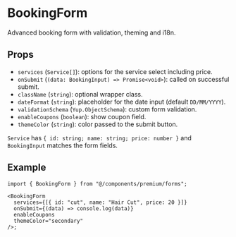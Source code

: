 # BookingForm

Advanced booking form with validation, theming and i18n.

## Props

- `services` (`Service[]`): options for the service select including price.
- `onSubmit` (`(data: BookingInput) => Promise<void>`): called on successful submit.
- `className` (`string`): optional wrapper class.
- `dateFormat` (`string`): placeholder for the date input (default `DD/MM/YYYY`).
- `validationSchema` (`Yup.ObjectSchema`): custom form validation.
- `enableCoupons` (`boolean`): show coupon field.
- `themeColor` (`string`): color passed to the submit button.

`Service` has `{ id: string; name: string; price: number }` and `BookingInput` matches the form fields.

## Example

```tsx
import { BookingForm } from "@/components/premium/forms";

<BookingForm
  services={[{ id: "cut", name: "Hair Cut", price: 20 }]}
  onSubmit={(data) => console.log(data)}
  enableCoupons
  themeColor="secondary"
/>;
```
